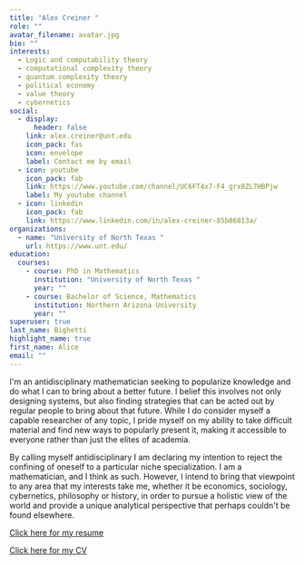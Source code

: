 ```yaml
---
title: "Alex Creiner "
role: ""
avatar_filename: avatar.jpg
bio: ""
interests:
  - L﻿ogic and computability theory
  - computational complexity theory
  - quantum complexity theory
  - political economy
  - value theory
  - cybernetics
social:
  - display:
      header: false
    link: alex.creiner@unt.edu
    icon_pack: fas
    icon: envelope
    label: Contact me by email
  - icon: youtube
    icon_pack: fab
    link: https://www.youtube.com/channel/UC6FT4x7-F4_grx8ZL7HBPjw
    label: My youtube channel
  - icon: linkedin
    icon_pack: fab
    link: https://www.linkedin.com/in/alex-creiner-85b86813a/
organizations:
  - name: "University of North Texas "
    url: https://www.unt.edu/
education:
  courses:
    - course: PhD in Mathematics
      institution: "University of North Texas "
      year: ""
    - course: Bachelor of Science, Mathematics
      institution: Northern Arizona University
      year: ""
superuser: true
last_name: Bighetti
highlight_name: true
first_name: Alice
email: ""
---
```

I﻿'m an antidisciplinary mathematician seeking to popularize knowledge and do what I can to bring about a better future. I belief this involves not only designing systems, but also finding strategies that can be acted out by regular people to bring about that future. While I do consider myself a capable researcher of any topic, I pride myself on my ability to take difficult material and find new
ways to popularly present it, making it accessible to everyone rather than just the elites of academia. 

By calling myself antidisciplinary I am declaring my intention to reject the confining of oneself to a particular niche specialization. I am a mathematician, and I think as such. However, I intend to bring that viewpoint to any area that my interests take me, whether it be economics, sociology, cybernetics, philosophy or history, in order to pursue a holistic view of the world and provide a unique analytical perspective that perhaps couldn't be found elsewhere.

[C﻿lick here for my resume](https://drive.google.com/file/d/1Q8EBvrYOPQAnS0-oF-izV9fKw0N9Z-rc/view?usp=sharing)

[C﻿lick here for my CV](https://drive.google.com/file/d/1QTp3_xE2CH0Ivqr661cVKQEDtfb4fiet/view?usp=sharing)[](https://drive.google.com/file/d/1Q8EBvrYOPQAnS0-oF-izV9fKw0N9Z-rc/view?usp=sharing)